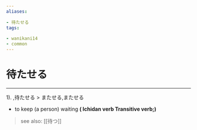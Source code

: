 ```yaml
---
aliases:
    
- 待たせる
tags:
    
- wanikani14
- common
---
```


# 待たせる
---
1).
,待たせる > またせる,またせる

- to keep (a person) waiting
**( Ichidan verb Transitive verb;)**
> see also:  [[待つ]]
            